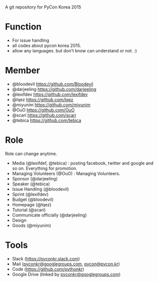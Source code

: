 A git repository for PyCon Korea 2015

Function
=========
 - For issue handling
 - all codes about pycon korea 2015.
 - allow any languages. but don't know can understand or not. :)

Member
========
- @bloodevil https://github.com/Bloodevil
- @darjeeling https://github.com/darjeeling
- @lexifdev https://github.com/lexifdev
- @lqez https://github.com/lqez
- @miyunim https://github.com/miyunim
- @OuO https://github.com/OuO
- @scari https://github.com/scari
- @tebica https://github.com/tebica

Role
========
Role can change anytime. 
- Media (@lexifdef, @tebica) : posting facebook, twitter and google and so on. Everything for promotion.
- Managing Volunteers (@OuO) : Managing Volunteers.
- Sponsor (@darjeeling)
- Speaker (@tebica)
- Issue Handling (@bloodevil)
- Sprint (@lexifdev)
- Budget (@bloodevil)
- Homepage (@lqez)
- Tutorial (@scari)
- Communicate officially (@darjeeling)
- Design
- Goods (@miyunim)

Tools
=========
- Slack (https://pyconkr.slack.com)
- Mail (pyconkr@googlegroups.com, pycon@pycon.kr)
- Code (https://github.com/pythonkr)
- Google Drive (linked by pyconkr@googlegroups.com)

